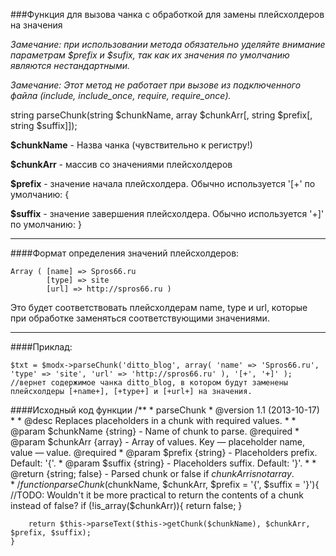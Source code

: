 ###Функция для вызова чанка с обработкой для замены плейсхолдеров на значения

*Замечание: при использовании метода обязательно уделяйте внимание параметрам $prefix и $sufix, так как их значения по умолчанию являются нестандартными.*

*Замечание: Этот метод не работает при вызове из подключенного файла (include, include_once, require, require_once).*

string parseChunk(string $chunkName, array $chunkArr[, string $prefix[, string $suffix]]);

**$chunkName** - Назва чанка (чувствительно к регистру!)

**$chunkArr** - массив со значениями плейсхолдеров

**$prefix** - значение начала плейсхолдера. Обычно используется '[+'
по умолчанию: {

**$suffix** - значение завершения плейсхолдера. Обычно используется '+]'
по умолчанию: }

***

####Формат определения значений плейсхолдеров:

	Array ( [name] => Spros66.ru 
			[type] => site 
			[url] => http://spros66.ru )
Это будет соответствовать плейсхолдерам name, type и url, которые при обработке заменяться соответствующими значениями.

***

####Приклад:

	$txt = $modx->parseChunk('ditto_blog', array( 'name' => 'Spros66.ru', 'type' => 'site', 'url' => 'http://spros66.ru' ), '[+', '+]' );
	//вернет содержимое чанка ditto_blog, в котором будут заменены плейсхолдеры [+name+], [+type+] и [+url+] на значения.
	
####Исходный код функции
	/**
	 * parseChunk
	 * @version 1.1 (2013-10-17)
	 * 
	 * @desc Replaces placeholders in a chunk with required values.
	 * 
	 * @param $chunkName {string} - Name of chunk to parse. @required
	 * @param $chunkArr {array} - Array of values. Key — placeholder name, value — value. @required
	 * @param $prefix {string} - Placeholders prefix. Default: '{'.
	 * @param $suffix {string} - Placeholders suffix. Default: '}'.
	 * 
	 * @return {string; false} - Parsed chunk or false if $chunkArr is not array.
	 */
	function parseChunk($chunkName, $chunkArr, $prefix = '{', $suffix = '}'){
		//TODO: Wouldn't it be more practical to return the contents of a chunk instead of false?
		if (!is_array($chunkArr)){
			return false;
		}
		
		return $this->parseText($this->getChunk($chunkName), $chunkArr, $prefix, $suffix);
	}	